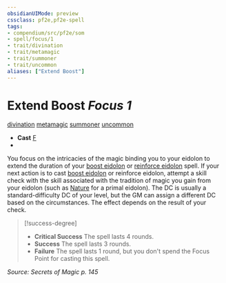 ```yaml
---
obsidianUIMode: preview
cssclass: pf2e,pf2e-spell
tags:
- compendium/src/pf2e/som
- spell/focus/1
- trait/divination
- trait/metamagic
- trait/summoner
- trait/uncommon
aliases: ["Extend Boost"]
---
```

# Extend Boost *Focus 1*   
[divination](divination.md "Divination School Trait")  [metamagic](metamagic.md "Metamagic General Trait")  [summoner](Reference/Rules/Traits/summoner-som.md "Summoner Class Trait")  [uncommon](uncommon.md "Uncommon Rarity Trait")  

- **Cast** [F](chapter-9-playing-the-game.md#Actions "Free Action") 
- 

You focus on the intricacies of the magic binding you to your eidolon to extend the duration of your [boost eidolon](boost-eidolon-som.md) or [reinforce eidolon](Reference/Compendium/Spells/reinforce-eidolon-som.md) spell. If your next action is to cast [boost eidolon](boost-eidolon-som.md) or reinforce eidolon, attempt a skill check with the skill associated with the tradition of magic you gain from your eidolon (such as [Nature](skills.md#Nature) for a primal eidolon). The DC is usually a standard-difficulty DC of your level, but the GM can assign a different DC based on the circumstances. The effect depends on the result of your check.

> [!success-degree] 
> - **Critical Success** The spell lasts 4 rounds.
> - **Success** The spell lasts 3 rounds.
> - **Failure** The spell lasts 1 round, but you don't spend the Focus Point for casting this spell.

*Source: Secrets of Magic p. 145*